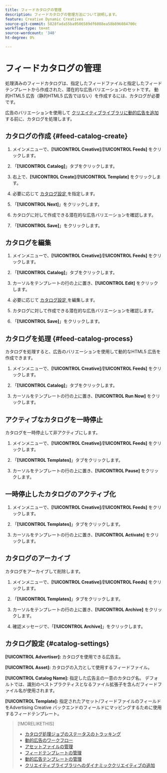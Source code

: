 ```yaml
---
title: フィードカタログの管理
description: フィードカタログの管理方法について説明します。
feature: Creative Dynamic Creatives
source-git-commit: 5828fada55ba9506589df6088ea58b896084700c
workflow-type: tm+mt
source-wordcount: '348'
ht-degree: 0%

---
```


# フィードカタログの管理

処理済みのフィードカタログは、指定したフィードファイルと指定したフィードテンプレートから作成された、潜在的な広告バリエーションのセットです。 動的HTML5 広告（静的HTML5 広告ではない）を作成するには、カタログが必要です。

広告のバリエーションを使用して [ クリエイティブライブラリに動的広告を追加 ](/help/creative/creative-libraries/creative-add-dynamic.md) する前に、カタログを処理します。

## カタログの作成 {#feed-catalog-create}

1. メインメニューで、**[!UICONTROL Creative]**/**[!UICONTROL Feeds]** をクリックします。

1. 「**[!UICONTROL Catalog]**」タブをクリックします。

1. 右上で、**[!UICONTROL Create]**/**[!UICONTROL Template]** をクリックします。

1. 必要に応じて [ カタログ設定 ](#catalog-settings) を指定します。

1. 「**[!UICONTROL Next]**」をクリックします。

1. カタログに対して作成できる潜在的な広告バリエーションを確認します。

1. 「**[!UICONTROL Save]**」をクリックします。

## カタログを編集

1. メインメニューで、**[!UICONTROL Creative]**/**[!UICONTROL Feeds]** をクリックします。

1. 「**[!UICONTROL Catalog]**」タブをクリックします。

1. カーソルをテンプレートの行の上に置き、**[!UICONTROL Edit]** をクリックします。

1. 必要に応じて [ カタログ設定 ](#catalog-settings) を編集します。

1. カタログに対して作成できる潜在的な広告バリエーションを確認します。

1. 「**[!UICONTROL Save]**」をクリックします。

## カタログを処理 {#feed-catalog-process}

カタログを処理すると、広告のバリエーションを使用して動的なHTML5 広告を作成できます。

1. メインメニューで、**[!UICONTROL Creative]**/**[!UICONTROL Feeds]** をクリックします。

1. 「**[!UICONTROL Catalog]**」タブをクリックします。

1. カーソルをテンプレートの行の上に置き、**[!UICONTROL Run Now]** をクリックします。

## アクティブなカタログを一時停止

カタログを一時停止して非アクティブにします。<!-- Can you Activate it again? -->

1. メインメニューで、**[!UICONTROL Creative]**/**[!UICONTROL Feeds]** をクリックします。

1. 「**[!UICONTROL Templates]**」タブをクリックします。

1. カーソルをテンプレートの行の上に置き、**[!UICONTROL Pause]** をクリックします。

<!-- Verify if this is available:  1. In the confirmation message, click **[!UICONTROL Pause]**. -->

## 一時停止したカタログのアクティブ化

<!-- Verify if this is available. -->

1. メインメニューで、**[!UICONTROL Creative]**/**[!UICONTROL Feeds]** をクリックします。

1. 「**[!UICONTROL Templates]**」タブをクリックします。

1. カーソルをテンプレートの行の上に置き、**[!UICONTROL Activate]** をクリックします。

## カタログのアーカイブ

カタログをアーカイブして削除します。

1. メインメニューで、**[!UICONTROL Creative]**/**[!UICONTROL Feeds]** をクリックします。

1. 「**[!UICONTROL Templates]**」タブをクリックします。

1. カーソルをテンプレートの行の上に置き、**[!UICONTROL Archive]** をクリックします。

1. 確認メッセージで、「**[!UICONTROL Archive]**」をクリックします。

## カタログ設定 {#catalog-settings}

**[!UICONTROL Advertiser]:** カタログを使用できる広告主。

**[!UICONTROL Asset]:** カタログの入力として使用するフィードファイル。

**[!UICONTROL Catalog Name]:** 指定した広告主の一意のカタログ名。 デフォルトでは、識別のベストプラクティスとなるファイル拡張子を含んだフィードファイル名が使用されます。<!-- must it have a file extension? -->

**[!UICONTROL Template]:** 指定されたアセット/フィードファイルのフィールドをAdvertising Creative バックエンドのフィールドにマッピングするために使用するフィードテンプレート。

>[!MORELIKETHIS]
>
>* [ カタログ処理ジョブのステータスのトラッキング ](/help/creative/feeds/job-status-track.md)
>* [ 動的広告のワークフロー ](/help/creative/introduction/workflow-dynamic-ads.md)
>* [ アセットファイルの管理 ](/help/creative/feeds/asset-manage.md)
>* [ フィードテンプレートの管理 ](/help/creative/feeds/feed-template-manage.md)
>* [ 動的広告テンプレートの管理 ](/help/creative/ad-templates/ad-template-manage.md)
>* [ クリエイティブライブラリへのダイナミッククリエイティブの追加 ](/help/creative/creative-libraries/creative-add-dynamic.md)

